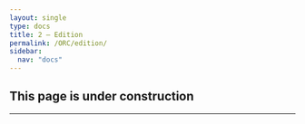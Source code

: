 ```yaml
---
layout: single
type: docs
title: 2 — Edition
permalink: /ORC/edition/
sidebar:
  nav: "docs"
---
```


## This page is under construction

---